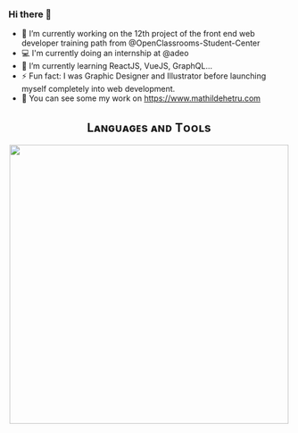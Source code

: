 ### Hi there 👋

- 🔭 I’m currently working on the 12th project of the front end web developer training path from @OpenClassrooms-Student-Center
- 💻 I'm currently doing an internship at @adeo
- 🌱 I’m currently learning ReactJS, VueJS, GraphQL...
- ⚡ Fun fact: I was Graphic Designer and Illustrator before launching myself completely into web development.
- 🎨 You can see some my work on https://www.mathildehetru.com

<!--Languages and Tools Section-->       
<h2 align="center">Lᴀɴɢᴜᴀɢᴇs ᴀɴᴅ Tᴏᴏʟs</h2> 
<p align="center">
<img width="500px"  src="https://skillicons.dev/icons?i=py,java,js,html,css,react,nodejs,express,django,md,solidity,postgres,mongo,git,vscode,docker,aws,postman,supabase,linux&perline=10"  />
</p>
<br />
